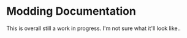 # Modding Documentation 

This is overall still a work in progress. I'm not sure what it'll look like..

